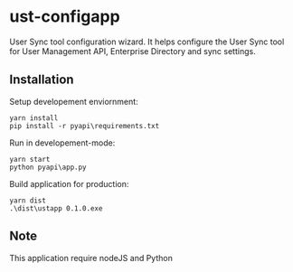 # ust-configapp
User Sync tool configuration wizard. It helps configure the User Sync tool for User Management API, Enterprise Directory and sync settings.

## Installation

Setup developement enviornment:

```
yarn install
pip install -r pyapi\requirements.txt
```
Run in developement-mode:

```
yarn start
python pyapi\app.py
```
Build application for production:

```
yarn dist
.\dist\ustapp 0.1.0.exe
```

## Note

This application require nodeJS and Python
